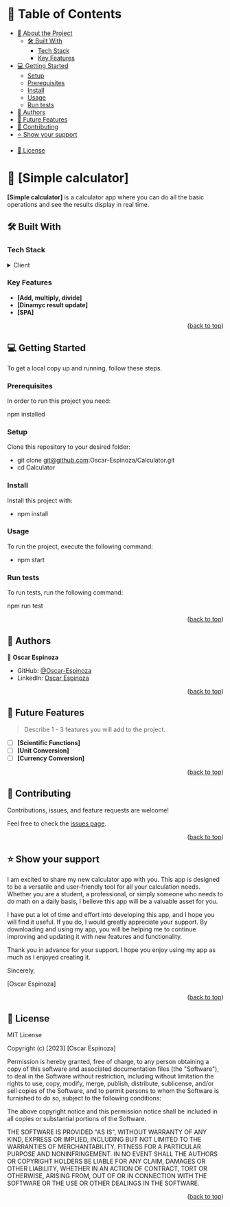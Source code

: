 <a name="readme-top"></a>

# 📗 Table of Contents

- [📖 About the Project](#about-project)
  - [🛠 Built With](#built-with)
    - [Tech Stack](#tech-stack)
    - [Key Features](#key-features)
  <!-- - [🚀 Live Demo](#live-demo) -->
- [💻 Getting Started](#getting-started)
  - [Setup](#setup)
  - [Prerequisites](#prerequisites)
  - [Install](#install)
  - [Usage](#usage)
  - [Run tests](#run-tests)
- [👥 Authors](#authors)
- [🔭 Future Features](#future-features)
- [🤝 Contributing](#contributing)
- [⭐️ Show your support](#support)
<!-- - [🙏 Acknowledgements](#acknowledgements) -->
<!-- - [❓ FAQ (OPTIONAL)](#faq) -->
- [📝 License](#license)

<!-- PROJECT DESCRIPTION -->

# 📖 [Simple calculator] <a name="about-project"></a>

**[Simple calculator]** is a calculator app where you can do all the basic operations and see the results display in real time.

## 🛠 Built With <a name="built-with"></a>

### Tech Stack <a name="tech-stack"></a>

<details>
  <summary>Client</summary>
  <ul>
    <li><a href="https://reactjs.org/">React.js</a></li>
    <li><a href="https://reactjs.org/">HTML</a></li>
    <li><a href="https://reactjs.org/">CSS</a></li>
  </ul>
</details>

<!-- Features -->

### Key Features <a name="key-features"></a>

- **[Add, multiply, divide]**
- **[Dinamyc result update]**
- **[SPA]**

<p align="right">(<a href="#readme-top">back to top</a>)</p>

<!-- LIVE DEMO -->

<!-- ## 🚀 Live Demo <a name="live-demo"></a>

> Add a link to your deployed project.

- [Live Demo Link](https://yourdeployedapplicationlink.com)

<p align="right">(<a href="#readme-top">back to top</a>)</p> -->

<!-- GETTING STARTED -->

## 💻 Getting Started <a name="getting-started"></a>

To get a local copy up and running, follow these steps.

### Prerequisites

In order to run this project you need:

npm installed

### Setup

Clone this repository to your desired folder:

  - git clone git@github.com:Oscar-Espinoza/Calculator.git
  - cd Calculator

### Install

Install this project with:


- npm install

### Usage

To run the project, execute the following command:

- npm start

### Run tests

To run tests, run the following command:

npm run test

<p align="right">(<a href="#readme-top">back to top</a>)</p>

## 👥 Authors <a name="authors"></a>

👤 **Oscar Espinoza**

- GitHub: [@Oscar-Espinoza](https://github.com/Oscar-Espinoza)
- LinkedIn: [Oscar Espinoza](https://www.linkedin.com/in/oscar-espinoza-68a398a8/)

<p align="right">(<a href="#readme-top">back to top</a>)</p>

<!-- FUTURE FEATURES -->

## 🔭 Future Features <a name="future-features"></a>

> Describe 1 - 3 features you will add to the project.

- [ ] **[Scientific Functions]**
- [ ] **[Unit Conversion]**
- [ ] **[Currency Conversion]**

<p align="right">(<a href="#readme-top">back to top</a>)</p>

## 🤝 Contributing <a name="contributing"></a>

Contributions, issues, and feature requests are welcome!

Feel free to check the [issues page](https://github.com/Oscar-Espinoza/Calculator/issues).

<p align="right">(<a href="#readme-top">back to top</a>)</p>

## ⭐️ Show your support <a name="support"></a>

I am excited to share my new calculator app with you. This app is designed to be a versatile and user-friendly tool for all your calculation needs. Whether you are a student, a professional, or simply someone who needs to do math on a daily basis, I believe this app will be a valuable asset for you.

I have put a lot of time and effort into developing this app, and I hope you will find it useful. If you do, I would greatly appreciate your support. By downloading and using my app, you will be helping me to continue improving and updating it with new features and functionality.

Thank you in advance for your support. I hope you enjoy using my app as much as I enjoyed creating it.

Sincerely,

[Oscar Espinoza]

<p align="right">(<a href="#readme-top">back to top</a>)</p>

<!-- ## 🙏 Acknowledgments <a name="acknowledgements"></a>

> Give credit to everyone who inspired your codebase.

I would like to thank... -->

<!-- <p align="right">(<a href="#readme-top">back to top</a>)</p> -->

<!-- ## ❓ FAQ (OPTIONAL) <a name="faq"></a> -->

## 📝 License <a name="license"></a>

MIT License

Copyright (c) [2023] [Oscar Espinoza]

Permission is hereby granted, free of charge, to any person obtaining a copy
of this software and associated documentation files (the "Software"), to deal
in the Software without restriction, including without limitation the rights
to use, copy, modify, merge, publish, distribute, sublicense, and/or sell
copies of the Software, and to permit persons to whom the Software is
furnished to do so, subject to the following conditions:

The above copyright notice and this permission notice shall be included in all
copies or substantial portions of the Software.

THE SOFTWARE IS PROVIDED "AS IS", WITHOUT WARRANTY OF ANY KIND, EXPRESS OR
IMPLIED, INCLUDING BUT NOT LIMITED TO THE WARRANTIES OF MERCHANTABILITY,
FITNESS FOR A PARTICULAR PURPOSE AND NONINFRINGEMENT. IN NO EVENT SHALL THE
AUTHORS OR COPYRIGHT HOLDERS BE LIABLE FOR ANY CLAIM, DAMAGES OR OTHER
LIABILITY, WHETHER IN AN ACTION OF CONTRACT, TORT OR OTHERWISE, ARISING FROM,
OUT OF OR IN CONNECTION WITH THE SOFTWARE OR THE USE OR OTHER DEALINGS IN THE
SOFTWARE.

<p align="right">(<a href="#readme-top">back to top</a>)</p>
